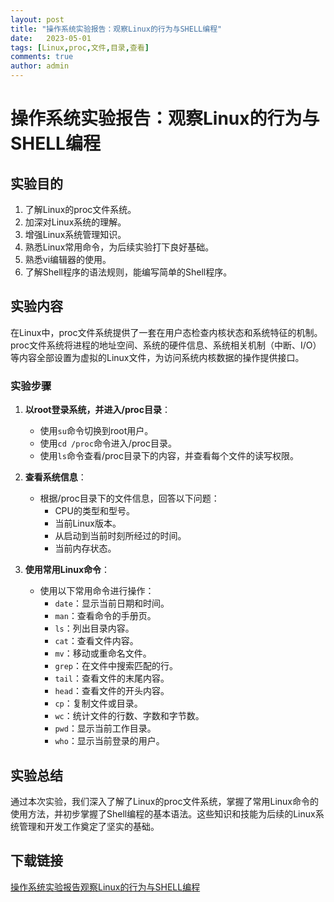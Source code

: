 ```yaml
---
layout: post
title: "操作系统实验报告：观察Linux的行为与SHELL编程"
date:   2023-05-01
tags: [Linux,proc,文件,目录,查看]
comments: true
author: admin
---
```

# 操作系统实验报告：观察Linux的行为与SHELL编程

## 实验目的
1. 了解Linux的proc文件系统。
2. 加深对Linux系统的理解。
3. 增强Linux系统管理知识。
4. 熟悉Linux常用命令，为后续实验打下良好基础。
5. 熟悉vi编辑器的使用。
6. 了解Shell程序的语法规则，能编写简单的Shell程序。

## 实验内容
在Linux中，proc文件系统提供了一套在用户态检查内核状态和系统特征的机制。proc文件系统将进程的地址空间、系统的硬件信息、系统相关机制（中断、I/O）等内容全部设置为虚拟的Linux文件，为访问系统内核数据的操作提供接口。

### 实验步骤
1. **以root登录系统，并进入/proc目录**：
   - 使用`su`命令切换到root用户。
   - 使用`cd /proc`命令进入/proc目录。
   - 使用`ls`命令查看/proc目录下的内容，并查看每个文件的读写权限。

2. **查看系统信息**：
   - 根据/proc目录下的文件信息，回答以下问题：
     - CPU的类型和型号。
     - 当前Linux版本。
     - 从启动到当前时刻所经过的时间。
     - 当前内存状态。

3. **使用常用Linux命令**：
   - 使用以下常用命令进行操作：
     - `date`：显示当前日期和时间。
     - `man`：查看命令的手册页。
     - `ls`：列出目录内容。
     - `cat`：查看文件内容。
     - `mv`：移动或重命名文件。
     - `grep`：在文件中搜索匹配的行。
     - `tail`：查看文件的末尾内容。
     - `head`：查看文件的开头内容。
     - `cp`：复制文件或目录。
     - `wc`：统计文件的行数、字数和字节数。
     - `pwd`：显示当前工作目录。
     - `who`：显示当前登录的用户。

## 实验总结
通过本次实验，我们深入了解了Linux的proc文件系统，掌握了常用Linux命令的使用方法，并初步掌握了Shell编程的基本语法。这些知识和技能为后续的Linux系统管理和开发工作奠定了坚实的基础。

## 下载链接

[操作系统实验报告观察Linux的行为与SHELL编程](https://pan.quark.cn/s/1257bbb58919)